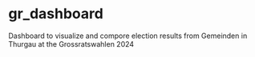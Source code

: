 # gr_dashboard
Dashboard to visualize and compore election results from Gemeinden in Thurgau at the Grossratswahlen 2024
